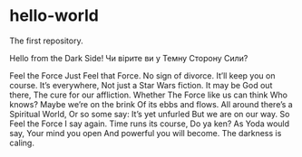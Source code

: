 # hello-world
The first repository.

Hello from the Dark Side!
Чи вірите ви у Темну Сторону Сили?

Feel the Force
Just Feel that Force.
No sign of divorce.
It’ll keep you on course.
It’s everywhere,
Not just a Star Wars fiction.
It may be God out there,
The cure for our affliction.
Whether The Force like us can think
Who knows?
Maybe we’re on the brink
Of its ebbs and flows.
All around there’s a Spiritual World,
Or so some say:
It’s yet unfurled
But we are on our way.
So Feel the Force
I say again.
Time runs its course,
Do ya ken?
As Yoda would say,
Your mind you open
And powerful you will become.
The darkness is caling.
